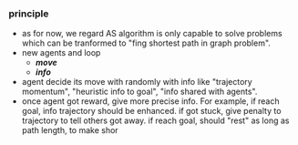 ### principle
- as for now, we regard AS algorithm is only capable to solve problems which can be tranformed to "fing shortest path in graph problem".
- new agents and loop
	- ***move***
	- ***info***
- agent decide its move with randomly with info like "trajectory momentum", "heuristic info to goal", "info shared with agents".
- once agent got reward, give more precise info. For example, if reach goal, info trajectory should be enhanced. if got stuck, give penalty to trajectory to tell others got away. if reach goal, should "rest" as long as path length, to make shor 
### 